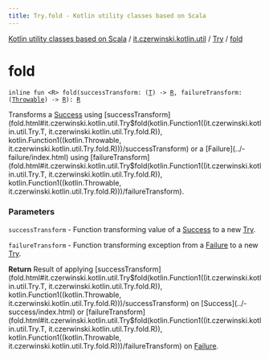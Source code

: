 ```yaml
---
title: Try.fold - Kotlin utility classes based on Scala
---
```


[Kotlin utility classes based on Scala](../../index.html) / [it.czerwinski.kotlin.util](../index.html) / [Try](index.html) / [fold](./fold.html)

# fold

`inline fun <R> fold(successTransform: (`[`T`](index.html#T)`) -> `[`R`](fold.html#R)`, failureTransform: (`[`Throwable`](https://kotlinlang.org/api/latest/jvm/stdlib/kotlin/-throwable/index.html)`) -> `[`R`](fold.html#R)`): `[`R`](fold.html#R)

Transforms a [Success](../-success/index.html) using [successTransform](fold.html#it.czerwinski.kotlin.util.Try$fold(kotlin.Function1((it.czerwinski.kotlin.util.Try.T, it.czerwinski.kotlin.util.Try.fold.R)), kotlin.Function1((kotlin.Throwable, it.czerwinski.kotlin.util.Try.fold.R)))/successTransform) or a [Failure](../-failure/index.html) using [failureTransform](fold.html#it.czerwinski.kotlin.util.Try$fold(kotlin.Function1((it.czerwinski.kotlin.util.Try.T, it.czerwinski.kotlin.util.Try.fold.R)), kotlin.Function1((kotlin.Throwable, it.czerwinski.kotlin.util.Try.fold.R)))/failureTransform).

### Parameters

`successTransform` - Function transforming value of a [Success](../-success/index.html) to a new [Try](index.html).

`failureTransform` - Function transforming exception from a [Failure](../-failure/index.html) to a new [Try](index.html).

**Return**
Result of applying [successTransform](fold.html#it.czerwinski.kotlin.util.Try$fold(kotlin.Function1((it.czerwinski.kotlin.util.Try.T, it.czerwinski.kotlin.util.Try.fold.R)), kotlin.Function1((kotlin.Throwable, it.czerwinski.kotlin.util.Try.fold.R)))/successTransform) on [Success](../-success/index.html) or [failureTransform](fold.html#it.czerwinski.kotlin.util.Try$fold(kotlin.Function1((it.czerwinski.kotlin.util.Try.T, it.czerwinski.kotlin.util.Try.fold.R)), kotlin.Function1((kotlin.Throwable, it.czerwinski.kotlin.util.Try.fold.R)))/failureTransform) on [Failure](../-failure/index.html).

